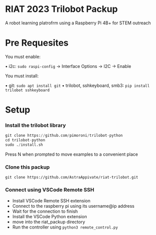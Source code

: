 # RIAT 2023 Trilobot Packup

A robot learning platrofrm using a Raspberry Pi 4B+ for STEM outreach

# Pre Requesites

You must enable:

• i2c: `sudo raspi-config` -> Interface Options -> I2C -> Enable

You must install:

• git: `sudo apt install git`
• trilobot, sshkeyboard, smb3: `pip install trilobot sshkeyboard`

# Setup

### Install the trilobot library
```Python
git clone https://github.com/pimoroni/trilobot-python
cd trilobot-python
sudo ./install.sh
```
Press N when prompted to move examples to a convenient place

### Clone this packup
`git clone https://github.com/AstraAppivate/riat-trilobot.git`

### Connect using VSCode Remote SSH
- Install VSCode Remote SSH extension
- Connect to the raspberry pi using its username@ip address
- Wait for the connection to finish
- Install the VSCode Python extension
- move into the riat_packup directory
- Run the controller using `python3 remote_control.py`